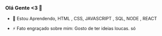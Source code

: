 ### Olá Gente <3 👋

- 🌱 Estou Aprendendo, HTML , CSS, JAVASCRIPT , SQL, NODE , REACT
 
- ⚡ Fato engraçado sobre mim: Gosto de ter ideias loucas. só 
